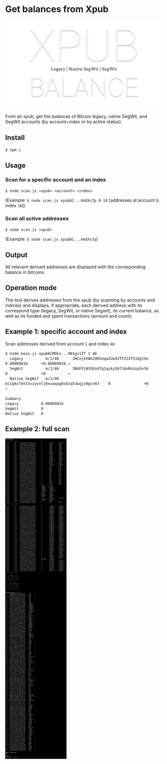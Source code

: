 # Get balances from Xpub

![XPUB](./logo.png)

From an xpub, get the balances of Bitcoin legacy, native SegWit, and SegWit accounts (by account+index or by active status).

## Install

`$ npm i`

## Usage

### Scan for a specific account and an index

`$ node scan.js <xpub> <account> <index>`

(Example: `$ node scan.js xpub6C...44dXs7p 0 10` [addresses at account `0`, index `10`])

### Scan all active addresses

`$ node scan.js <xpub>`

(Example: `$ node scan.js xpub6C...44dXs7p`)

## Output

All relevant derived addresses are displayed with the corresponding balance _in bitcoins_. 

## Operation mode

The tool derives addresses from the xpub (by scanning by accounts and indices) and displays, if appropriate, each derived address with its correspond type (legacy, SegWit, or native Segwit), its current balance, as well as its funded and spent transactions (amount and count).

## Example 1: specific account and index

Scan addresses derived from account `1` and index `46`:

```
$ node main.js xpub6CMDks...9N1gz1ZT 1 46
  Legacy          m/1/46      1HCojkXWkZdKhUqaZUo42TFZJ2F51QgtXe            0.00009834      +0.00009834 ←
  SegWit          m/1/46      3B4FPjNYUEs6Tq2qzky5b73duMu1np5vS6            0               +0          ←
  Native SegWit   m/1/46      bc1qkx7e5t3vzyvnlj6euwqagds8zq53wqjx0gcn03    0               +0          ←

Summary
Legacy          0.00009834
SegWit          0
Native SegWit   0
```

## Example 2: full scan

![Example](./full_example.png)
